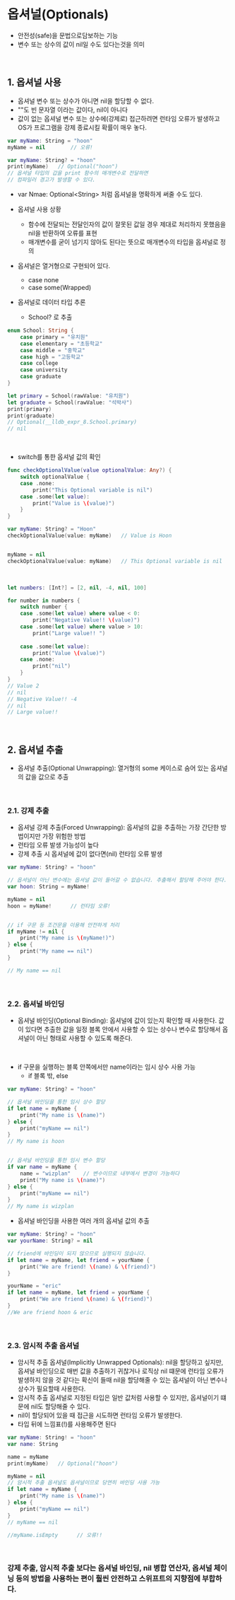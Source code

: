# 옵셔널(Optionals)

* 안전성(safe)을 문법으로담보하는 기능
* 변수 또는 상수의 값이 nil일 수도 있다는것을 의미

</br>

## 1. 옵셔널 사용

* 옵셔널 변수 또는 상수가 아니면 nil을 할당할 수 없다.
* ""도 빈 문자열 이라는 값이다, nil이 아니다
* 값이 없는 옵셔널 변수 또는 상수에(강제로) 접근하려면 런타임 오류가 발생하고 OS가 프로그램을 강제 종료시킬 확률이 매우 놓다.

```swift
var myName: String = "hoon"
myName = nil        // 오류!
```

```swift
var myName: String? = "hoon"
print(myName)   // Optional("hoon")
// 옵셔널 타입의 갑을 print 함수의 매개변수로 전달하면
// 컴파일러 경고가 발생할 수 있다.
```

* var Nmae: Optional\<String> 처럼 옵셔널을 명확하게 써줄 수도 있다.
* 옵셔널 사용 상황
  * 함수에 전달되는 전달인자의 값이 잘못된 값일 경우 제대로 처리하지 못했음을 nil을 반환하여 오류를 표현
  * 매개변수를 굳이 넘기지 않아도 된다는 뜻으로 매개변수의 타입을 옵셔널로 정의
* 옵셔널은 열거형으로 구현되어 있다.
  * case none
  * case some(Wrapped)

* 옵셔널로 데이터 타입 추론
  * School? 로 추출

```swift
enum School: String {
    case primary = "유치원"
    case elementary = "초등학교"
    case middle = "중학교"
    case high = "고등학교"
    case college
    case university
    case graduate
}

let primary = School(rawValue: "유치원")
let graduate = School(rawValue: "석박사")
print(primary)
print(graduate)
// Optional(__lldb_expr_8.School.primary)
// nil
```

</br>

* switch를 통한 옵셔널 값의 확인

```swift
func checkOptionalValue(value optionalValue: Any?) {
    switch optionalValue {
    case .none:
        print("This Optional variable is nil")
    case .some(let value):
        print("Value is \(value)")
    }
}

var myName: String? = "Hoon"
checkOptionalValue(value: myName)   // Value is Hoon


myName = nil
checkOptionalValue(value: myName)   // This Optional variable is nil
```

</br>

```swift
let numbers: [Int?] = [2, nil, -4, nil, 100]

for number in numbers {
    switch number {
    case .some(let value) where value < 0:
        print("Negative Value!! \(value)")
    case .some(let value) where value > 10:
        print("Large value!! ")
    
    case .some(let value):
        print("Value \(value)")
    case .none:
        print("nil")
    }
}
// Value 2
// nil
// Negative Value!! -4
// nil
// Large value!!
```

</br>

## 2. 옵셔널 추출
* 옵셔널 추출(Optional Unwrapping): 열거형의 some 케이스로 숨어 있는 옵셔널의 값을 값으로 추출

</br>

### 2.1. 강제 추출
* 옵셔널 강제 추출(Forced Unwrapping): 옵셔널의 값을 추출하는 가장 간단한 방법이지만 가장 위험한 방법
* 런타임 오류 발생 가능성이 높다
* 강제 추출 시 옵셔널에 값이 없다면(nil) 런타임 오류 발생

```swift
var myName: String? = "hoon"

// 옵셔널이 아닌 변수에는 옵셔널 값이 들어갈 수 없습니다. 추출해서 할당해 주어야 한다.
var hoon: String = myName!

myName = nil
hoon = myName!      // 런타임 오류!


// if 구문 등 조건문을 이용해 안전하게 처리
if myName != nil {
    print("My name is \(myName!)")
} else {
    print("My name == nil")
}

// My name == nil
```

</br>

### 2.2. 옵셔널 바인딩
* 옵셔널 바인딩(Optional Binding): 옵셔널에 값이 있는지 확인할 때 사용한다. 값이 있다면 추출한 값을 일정 블록 안에서 사용할 수 있는 상수나 변수로 할당해서 옵셔널이 아닌 형태로 사용할 수 있도록 해준다.

</br>

* if 구문을 실행하는 블록 안쪽에서만 name이라는 임시 상수 사용 가능
  * if 블록 밖, else

```swift
var myName: String? = "hoon"

// 옵셔널 바인딩을 통한 임시 상수 할당
if let name = myName {
    print("My name is \(name)")
} else {
    print("myName == nil")
}
// My name is hoon


// 옵셔널 바인딩을 통한 임시 변수 할당
if var name = myName {
    name = "wizplan"    // 변수이므로 내부에서 변경이 가능하다
    print("My name is \(name)")
} else {
    print("myName == nil")
}
// My name is wizplan
```

* 옵셔널 바인딩을 사용한 여러 개의 옵셔널 값의 추출

```swift
var myName: String? = "hoon"
var yourName: String? = nil

// friend에 바인딩이 되지 않으므로 실행되지 않습니다.
if let name = myName, let friend = yourName {
    print("We are friend! \(name) & \(friend)")
}

yourName = "eric"
if let name = myName, let friend = yourName {
    print("We are friend \(name) & \(friend)")
}
//We are friend hoon & eric
```

</br>

### 2.3. 암시적 추출 옵셔널

* 암시적 추출 옵셔널(Implicitly Unwrapped Optionals): nil을 할당하고 싶지만, 옵셔널 바인딩으로 매번 값을 추출하기 귀찮거나 로직상 nil 떄문에 런타임 오류가 발생하지 않을 것 같다는 확신이 들때 nil을 할당해줄 수 있는 옵셔널이 아닌 변수나 상수가 필요할때 사용한다.
* 암시적 추출 옵셔널로 지정된 타입은 일반 값처럼 사용할 수 있지만, 옵셔널이기 떄문에 nil도 할당해줄 수 있다.
* nil이 할당되어 있을 때 접근을 시도하면 런타임 오류가 발생한다.
* 타입 뒤에 느낌표(!)를 사용해주면 된다

```swift
var myName: String! = "hoon"
var name: String

name = myName
print(myName)   // Optional("hoon")

myName = nil
// 암시적 추출 옵셔널도 옵셔널이므로 당연히 바인딩 사용 가능
if let name = myName {
    print("My name is \(name)")
} else {
    print("myName == nil")
}
// myName == nil

//myName.isEmpty      // 오류!!
```

</br>

### **강제 추출, 암시적 추출 보다는 옵셔널 바인딩, nil 병합 연산자, 옵셔널 체이닝 등의 방법을 사용하는 편이 훨씬 안전하고 스위프트의 지향점에 부합하다.**
